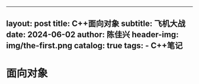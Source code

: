 
---
layout:     post
title:      C++面向对象
subtitle:   飞机大战
date:       2024-06-02
author:     陈佳兴
header-img: img/the-first.png
catalog:   true
tags:
    - C++笔记
---
# 面向对象
##
